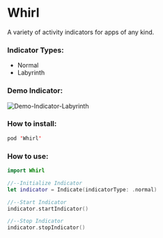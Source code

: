 # Whirl
A variety of activity indicators for apps of any kind.

### Indicator Types:
- Normal
- Labyrinth


### Demo Indicator:
![Demo-Indicator-Labyrinth](https://raw.github.com/WayneEld/Whirl/master/Demo-Assets/Demo-Indicator-Labyrinth.png)


### How to install:
```swift
pod 'Whirl'
```

### How to use:
```swift
import Whirl
```

```swift
//--Initialize Indicator
let indicator = Indicate(indicatorType: .normal)

//--Start Indicator
indicator.startIndicator()

//--Stop Indicator
indicator.stopIndicator()
```
